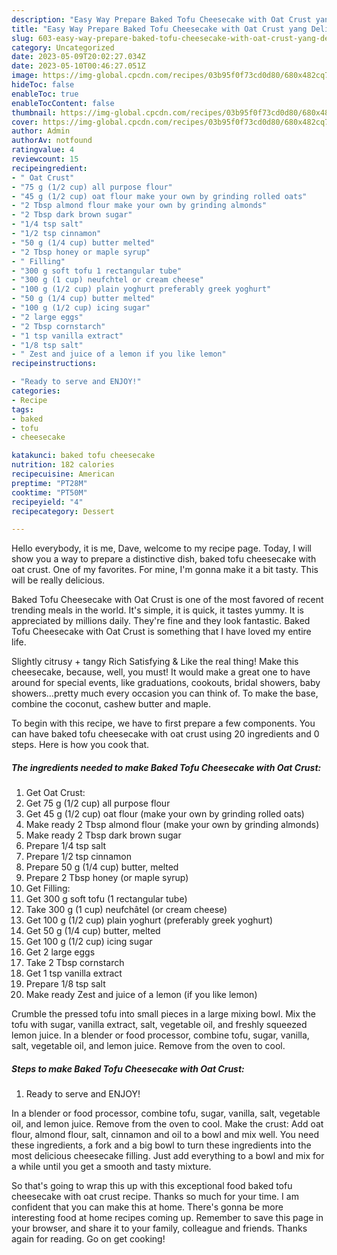 ```yaml
---
description: "Easy Way Prepare Baked Tofu Cheesecake with Oat Crust yang Delicious"
title: "Easy Way Prepare Baked Tofu Cheesecake with Oat Crust yang Delicious"
slug: 603-easy-way-prepare-baked-tofu-cheesecake-with-oat-crust-yang-delicious
category: Uncategorized
date: 2023-05-09T20:02:27.034Z
date: 2023-05-10T00:46:27.051Z
image: https://img-global.cpcdn.com/recipes/03b95f0f73cd0d80/680x482cq70/baked-tofu-cheesecake-with-oat-crust-recipe-main-photo.jpg
hideToc: false
enableToc: true
enableTocContent: false
thumbnail: https://img-global.cpcdn.com/recipes/03b95f0f73cd0d80/680x482cq70/baked-tofu-cheesecake-with-oat-crust-recipe-main-photo.jpg
cover: https://img-global.cpcdn.com/recipes/03b95f0f73cd0d80/680x482cq70/baked-tofu-cheesecake-with-oat-crust-recipe-main-photo.jpg
author: Admin
authorAv: notfound
ratingvalue: 4
reviewcount: 15
recipeingredient:
- " Oat Crust"
- "75 g (1/2 cup) all purpose flour"
- "45 g (1/2 cup) oat flour make your own by grinding rolled oats"
- "2 Tbsp almond flour make your own by grinding almonds"
- "2 Tbsp dark brown sugar"
- "1/4 tsp salt"
- "1/2 tsp cinnamon"
- "50 g (1/4 cup) butter melted"
- "2 Tbsp honey or maple syrup"
- " Filling"
- "300 g soft tofu 1 rectangular tube"
- "300 g (1 cup) neufchtel or cream cheese"
- "100 g (1/2 cup) plain yoghurt preferably greek yoghurt"
- "50 g (1/4 cup) butter melted"
- "100 g (1/2 cup) icing sugar"
- "2 large eggs"
- "2 Tbsp cornstarch"
- "1 tsp vanilla extract"
- "1/8 tsp salt"
- " Zest and juice of a lemon if you like lemon"
recipeinstructions:

- "Ready to serve and ENJOY!"
categories:
- Recipe
tags:
- baked
- tofu
- cheesecake

katakunci: baked tofu cheesecake 
nutrition: 182 calories
recipecuisine: American
preptime: "PT28M"
cooktime: "PT50M"
recipeyield: "4"
recipecategory: Dessert

---
```



Hello everybody, it is me, Dave, welcome to my recipe page. Today, I will show you a way to prepare a distinctive dish, baked tofu cheesecake with oat crust. One of my favorites. For mine, I'm gonna make it a bit tasty. This will be really delicious.

Baked Tofu Cheesecake with Oat Crust is one of the most favored of recent trending meals in the world. It's simple, it is quick, it tastes yummy. It is appreciated by millions daily. They're fine and they look fantastic. Baked Tofu Cheesecake with Oat Crust is something that I have loved my entire life.

Slightly citrusy + tangy Rich Satisfying &amp; Like the real thing! Make this cheesecake, because, well, you must! It would make a great one to have around for special events, like graduations, cookouts, bridal showers, baby showers…pretty much every occasion you can think of. To make the base, combine the coconut, cashew butter and maple.


To begin with this recipe, we have to first prepare a few components. You can have baked tofu cheesecake with oat crust using 20 ingredients and 0 steps. Here is how you cook that.

<!--inarticleads1-->

##### The ingredients needed to make Baked Tofu Cheesecake with Oat Crust:

1. Get  Oat Crust:
1. Get 75 g (1/2 cup) all purpose flour
1. Get 45 g (1/2 cup) oat flour (make your own by grinding rolled oats)
1. Make ready 2 Tbsp almond flour (make your own by grinding almonds)
1. Make ready 2 Tbsp dark brown sugar
1. Prepare 1/4 tsp salt
1. Prepare 1/2 tsp cinnamon
1. Prepare 50 g (1/4 cup) butter, melted
1. Prepare 2 Tbsp honey (or maple syrup)
1. Get  Filling:
1. Get 300 g soft tofu (1 rectangular tube)
1. Take 300 g (1 cup) neufchâtel (or cream cheese)
1. Get 100 g (1/2 cup) plain yoghurt (preferably greek yoghurt)
1. Get 50 g (1/4 cup) butter, melted
1. Get 100 g (1/2 cup) icing sugar
1. Get 2 large eggs
1. Take 2 Tbsp cornstarch
1. Get 1 tsp vanilla extract
1. Prepare 1/8 tsp salt
1. Make ready  Zest and juice of a lemon (if you like lemon)


Crumble the pressed tofu into small pieces in a large mixing bowl. Mix the tofu with sugar, vanilla extract, salt, vegetable oil, and freshly squeezed lemon juice. In a blender or food processor, combine tofu, sugar, vanilla, salt, vegetable oil, and lemon juice. Remove from the oven to cool. 

<!--inarticleads2-->

##### Steps to make Baked Tofu Cheesecake with Oat Crust:


1. Ready to serve and ENJOY!

In a blender or food processor, combine tofu, sugar, vanilla, salt, vegetable oil, and lemon juice. Remove from the oven to cool. Make the crust: Add oat flour, almond flour, salt, cinnamon and oil to a bowl and mix well. You need these ingredients, a fork and a big bowl to turn these ingredients into the most delicious cheesecake filling. Just add everything to a bowl and mix for a while until you get a smooth and tasty mixture. 

So that's going to wrap this up with this exceptional food baked tofu cheesecake with oat crust recipe. Thanks so much for your time. I am confident that you can make this at home. There's gonna be more interesting food at home recipes coming up. Remember to save this page in your browser, and share it to your family, colleague and friends. Thanks again for reading. Go on get cooking!
